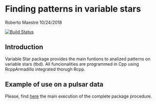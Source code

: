Finding patterns in variable stars
================
Roberto Maestre
10/24/2018

[![Build Status](https://travis-ci.org/rmaestre/variableStars.svg?branch=master)](https://travis-ci.com/rmaestre/variableStars)

Introduction
------------

Variable Star package provides the main funtions to analized patterns on variable stars (tbd). All funcionalities are programmed in Cpp using RcppArmadillo integrated thorugh Rcpp.

Example of use on a pulsar data
-------------------------------

Please, find [here](docs/Experiments.md) the main execution of the complete package procedure.
